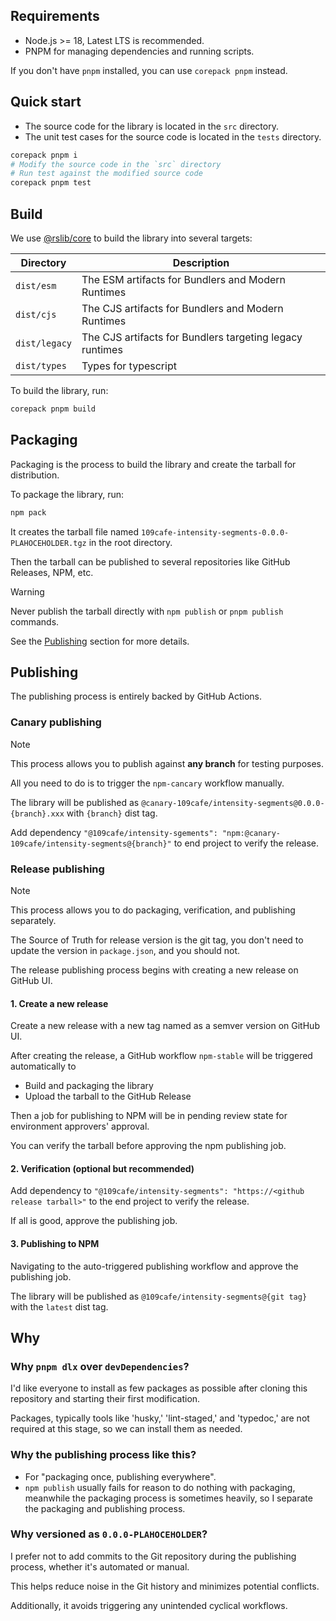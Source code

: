 ## Requirements

- Node.js >= 18, Latest LTS is recommended.
- PNPM for managing dependencies and running scripts.

If you don't have `pnpm` installed, you can use `corepack pnpm` instead.

## Quick start

- The source code for the library is located in the `src` directory.
- The unit test cases for the source code is located in the `tests` directory.

```sh
corepack pnpm i
# Modify the source code in the `src` directory
# Run test against the modified source code
corepack pnpm test
```

## Build

We use [@rslib/core](https://lib.rsbuild.dev/) to build the library into several targets:

| Directory     | Description                                              |
|---------------|----------------------------------------------------------|
| `dist/esm`    | The ESM artifacts for Bundlers and Modern Runtimes       |
| `dist/cjs`    | The CJS artifacts for Bundlers and Modern Runtimes       |
| `dist/legacy` | The CJS artifacts for Bundlers targeting legacy runtimes |
| `dist/types`  | Types for typescript                                     |

To build the library, run:

```sh
corepack pnpm build
```

## Packaging

Packaging is the process to build the library and create the tarball for distribution.

To package the library, run:

```sh
npm pack
```

It creates the tarball file named `109cafe-intensity-segments-0.0.0-PLAHOCEHOLDER.tgz` in the root directory.

Then the tarball can be published to several repositories like GitHub Releases, NPM, etc.

> [!WARNING]
> Never publish the tarball directly with `npm publish` or `pnpm publish` commands.
> 
> See the [Publishing](#publishing) section for more details.

## Publishing

The publishing process is entirely backed by GitHub Actions.

### Canary publishing

> [!NOTE]
> This process allows you to publish against **any branch** for testing purposes.

All you need to do is to trigger the `npm-cancary` workflow manually.

The library will be published as `@canary-109cafe/intensity-segments@0.0.0-{branch}.xxx` with `{branch}` dist tag.

Add dependency `"@109cafe/intensity-sgements": "npm:@canary-109cafe/intensity-segments@{branch}"` to end project to verify the release.

### Release publishing

> [!NOTE]
> This process allows you to do packaging, verification, and publishing separately.
> 
> The Source of Truth for release version is the git tag, you don't need to update the version in `package.json`, and you should not.

The release publishing process begins with creating a new release on GitHub UI.

#### 1. Create a new release

Create a new release with a new tag named as a semver version on GitHub UI.

After creating the release, a GitHub workflow `npm-stable` will be triggered automatically to

- Build and packaging the library
- Upload the tarball to the GitHub Release

Then a job for publishing to NPM will be in pending review state for environment approvers' approval.

You can verify the tarball before approving the npm publishing job.

#### 2. Verification (optional but recommended)

Add dependency to `"@109cafe/intensity-segments": "https://<github release tarball>"` to the end project to verify the release.

If all is good, approve the publishing job.

####  3. Publishing to NPM

Navigating to the auto-triggered publishing workflow and approve the publishing job.

The library will be published as `@109cafe/intensity-segments@{git tag}` with the `latest` dist tag.

## Why

### Why `pnpm dlx` over `devDependencies`?

I'd like everyone to install as few packages as possible after cloning this repository and starting their first modification.

Packages, typically tools like 'husky,' 'lint-staged,' and 'typedoc,' are not required at this stage, so we can install them as needed.

### Why the publishing process like this?

- For "packaging once, publishing everywhere".
- `npm publish` usually fails for reason to do nothing with packaging, meanwhile the packaging process is sometimes heavily, so I separate the packaging and publishing process.

### Why versioned as `0.0.0-PLAHOCEHOLDER`?

I prefer not to add commits to the Git repository during the publishing process, whether it's automated or manual.

This helps reduce noise in the Git history and minimizes potential conflicts.

Additionally, it avoids triggering any unintended cyclical workflows.